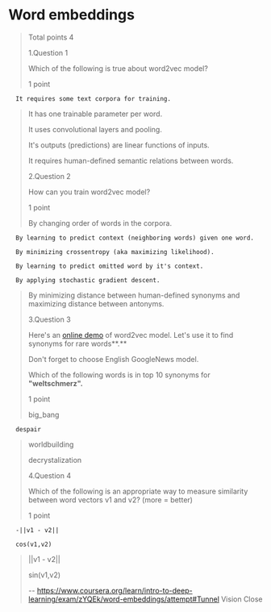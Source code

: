 # Word embeddings
> 
> Total points 4
> 
>  1.Question 1
> 
> Which of the following is true about word2vec model?
> 
> 1 point 
> 

      It requires some text corpora for training. 
> 
>  It has one trainable parameter per word. 
> 
>  It uses convolutional layers and pooling. 
> 
>  It's outputs (predictions) are linear functions of inputs. 
> 
>  It requires human-defined semantic relations between words. 
> 
>  2.Question 2
> 
> How can you train word2vec model?
> 
> 1 point 
> 
>  By changing order of words in the corpora. 
> 

      By learning to predict context (neighboring words) given one word. 
> 

      By minimizing crossentropy (aka maximizing likelihood). 
> 

      By learning to predict omitted word by it's context. 
> 

      By applying stochastic gradient descent. 
> 
>  By minimizing distance between human-defined synonyms and maximizing distance between antonyms. 
> 
>  3.Question 3
> 
> Here's an [online demo](http://bionlp-www.utu.fi/wv_demo/) of word2vec model. Let's use it to find synonyms for rare words**.**
> 
> Don't forget to choose English GoogleNews model.
> 
> Which of the following words is in top 10 synonyms for **"weltschmerz".**
> 
> 1 point 
> 
>  big_bang 
> 

      despair 
> 
>  worldbuilding 
> 
>  decrystalization 
> 
>  4.Question 4
> 
> Which of the following is an appropriate way to measure similarity between word vectors v1 and v2? (more = better)
> 
> 1 point 
> 

      -||v1 - v2|| 
> 

      cos(v1,v2) 
> 
>  ||v1 - v2|| 
> 
>  sin(v1,v2)
>
> -- https://www.coursera.org/learn/intro-to-deep-learning/exam/zYQEk/word-embeddings/attempt#Tunnel Vision Close
